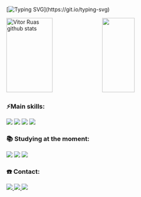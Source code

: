 
[![Typing SVG](https://readme-typing-svg.herokuapp.com/?color=4888F1&size=35&start=true&vStart=true&width=1000&lines=Olá!,+Eu+sou+o+Vitor+Ruas;Seja+Bem-vindo%28a%29!)](https://git.io/typing-svg)



<div align="start">  
  <img width="49%" height="195px" src="https://github-readme-stats.vercel.app/api?username=vruas&show_icons=true&count_private=true&hide_border=true&title_color=4888F1&icon_color=4888F1&text_color=c9d1d9&bg_color=0d1117" alt="Vitor Ruas github stats" /> 
  <img width="41%" height="195px" src="https://github-readme-stats.vercel.app/api/top-langs/?username=vruas&layout=compact&hide_border=true&title_color=4888F1&text_color=ff91a4&bg_color=0d1117" />
</div>

### ⚡Main skills:

<div align="start">
  <img src="https://img.shields.io/badge/HTML5-E34F26?style=for-the-badge&logo=html5&logoColor=white">
  <img src="https://img.shields.io/badge/CSS3-1572B6?style=for-the-badge&logo=css3&logoColor=white">
  <img src="https://img.shields.io/badge/JavaScript-F7DF1E?style=for-the-badge&logo=javascript&logoColor=black">
  <img src="https://img.shields.io/badge/Python-3776AB?style=for-the-badge&logo=python&logoColor=white">
  
</div>

### 📚 Studying at the moment:

<div align="start">
  <img src="https://img.shields.io/badge/React-20232A?style=for-the-badge&logo=react&logoColor=61DAFB">
  <img src="https://img.shields.io/badge/Tailwind_CSS-38B2AC?style=for-the-badge&logo=tailwind-css&logoColor=white">
  <img src="https://img.shields.io/badge/Java-ED8B00?style=for-the-badge&logo=openjdk&logoColor=white">
  
</div>



### ☎️ Contact:

<div align="start">
  <a href="https://www.instagram.com/vetoor__/" target="_blank"><img src="https://img.shields.io/badge/Instagram-E4405F?style=for-the-badge&logo=instagram&logoColor=white"> </a>
  <a href="mailto:vitorruas766@gmail.com" target="_blank"><img src="https://img.shields.io/badge/Gmail-D14836?style=for-the-badge&logo=gmail&logoColor=white"> </a>
  <a href="https://www.linkedin.com/in/vitorsruas/" target="_blank"><img src="https://img.shields.io/badge/LinkedIn-0077B5?style=for-the-badge&logo=linkedin&logoColor=white"> </a>
</div>
